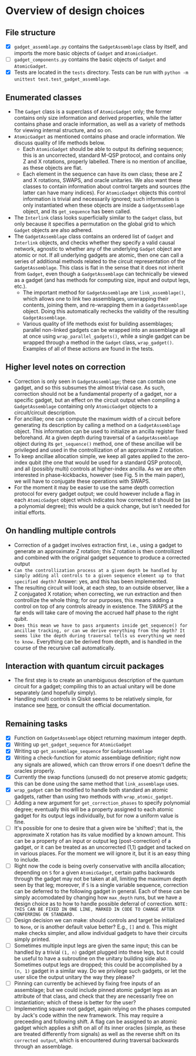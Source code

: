 # Overview of design choices

## File structure
- [x] `gadget_assemblage.py` contains the `GadgetAssemblage` class by itself, and imports the more basic objects of `Gadget` and `AtomicGadget`.
- [ ] `gadget_components.py` contains the basic objects of `Gadget` and `AtomicGadget`.
- [x] Tests are located in the `tests` directory. Tests can be run with `python -m unittest test.test_gadget_assemblage`.

## Enumerated classes
- The `Gadget` class is a superclass of `AtomicGadget` only; the former contains only size information and derived properties, while the latter contains phase and oracle information, as well as a variety of methods for viewing internal structure, and so on.
- `AtomicGadget` as mentioned contains phase and oracle information. We discuss quality of life methods below.
	- Each `AtomicGadget` should be able to output its defining sequence; this is an uncorrected, standard M-QSP protocol, and contains only Z and X rotations, properly labelled. There is no mention of ancillae, as these objects are flat.
	- Each element in the sequence can have its own class; these are Z and X rotations, SWAPS, and oracle unitaries. We also want these classes to contain information about control targets and sources (the latter can have many indices). For `AtomicGadget` objects this control information is trivial and necessarily ignored; such information is only instantiated when these objects are inside a `GadgetAssemblage` object, and its `get_sequence` has been called.
- The `Interlink` class looks superficially similar to the `Gadget` class, but only because it specifies a permutation on the global grid to which `Gadget` objects are also adhered.
- The `GadgetAssemblage` class contains an ordered list of `Gadget` and `Interlink` objects, and checks whether they specify a valid causal network, agnostic to whether any of the underlying `Gadget` object are atomic or not. If all underlying gadgets are atomic, then one can call a series of additional methods related to the circuit representation of the `GadgetAssemblage`. This class is flat in the sense that it does not inherit from `Gadget`, even though a `GadgetAssemblage` can technically be viewed as a gadget (and has methods for computing size, input and output legs, etc.).
	- The important method for `GadgetAssemblage` are `link_assemblage()`, which allows one to link two assemblages, unwrapping their contents, joining them, and re-wrapping them in a `GadgetAssemblage` object. Doing this automatically rechecks the validity of the resulting `GadgetAssemblage`.
	- Various quality of life methods exist for building assemblages; parallel non-linked gadgets can be wrapped into an assemblage all at once using `wrap_parallel_gadgets()`, while a single gadget can be wrapped through a method in the `Gadget` class, `wrap_gadget()`. Examples of all of these actions are found in the tests.

## Higher level notes on correction
- Correction is only seen in `GadgetAssemblage`; these can contain one gadget, and so this subsumes the almost trivial case. As such, correction should not be a fundamental property of a gadget, nor a specific gadget, but an effect on the circuit output when compiling a `GadgetAssemblage` containing only `AtomicGadget` objects to a circuit/circuit description.
- For ancillae; one can compute the maximum width of a circuit before generating its description by calling a method on a `GadgetAssemblage` object. This information can be used to initialize an ancilla register fixed beforehand. At a given depth during traversal of a `GadgetAssemblage` object during its `get_sequence()` method, one of these ancillae will be privileged and used in the controllization of an approximate Z rotation.
- To keep ancillae allocation simple, we keep all gates applied to the zero-index qubit (the one that would be used for a standard QSP protocol), and all (possibly multi) controls at higher-index ancilla. As we are often interested in phase-kickbacks, however (see Fig. 5 in the main paper), we will have to conjugate these operations with SWAPS.
- For the moment it may be easier to use the same depth correction protocol for every gadget output; we could however include a flag in each `AtomicGadget` object which indicates how corrected it should be (as a polynomial degree); this would be a quick change, but isn't needed for initial efforts.

## On handling multiple controls
- Correction of a gadget involves extraction first, i.e., using a gadget to generate an approximate Z rotation; this Z rotation is then controllized and combined with the original gadget sequence to produce a corrected output
- `Can the controllization process at a given depth be handled by simply adding all controls to a given sequence element up to that specified depth?` Answer: yes, and this has been implemented.
- The resulting circuit will look, at each step, to an outside observer, like a Z conjugated X rotation; when correcting, we run extraction and then controllize the whole thing; for our purposes, this means adding a control on top of any controls already in existence. The SWAPS at the far ends will take care of moving the accrued half phase to the right qubit.
- `Does this mean we have to pass arguments inside get_sequence() for ancillae tracking, or can we derive everything from the depth? It seems like the depth during traversal tells us everything we need to know.` Everything can be derived from depth, and is handled in the course of the recursive call automatically.

## Interaction with quantum circuit packages
- The first step is to create an unambiguous description of the quantum circuit for a gadget; compiling this to an actual unitary will be done separately (and hopefully simply).
- Handling multi controls in Qiskit seems to be relatively simple, for instance see [here](https://quantumcomputing.stackexchange.com/questions/11932/how-to-make-circuit-for-n-control-z-gate-i-e-c3z), or consult the official documentation.

## Remaining tasks
- [x] Function on `GadgetAssemblage` object returning maximum integer depth.
- [x] Writing up `get_gadget_sequence` for `AtomicGadget`
- [x] Writing up `get_assemblage_sequence` for `GadgetAssemblage`
- [x] Writing a check-function for atomic assemblage definition; right now any signals are allowed, which can throw errors if one doesn't define the oracles properly.
- [x] Currently the swap functions (unused) do not preserve atomic gadgets; this can be done using the same method that `link_assemblage` uses. 
- [x] `wrap_gadget` can be modified to handle both standard an atomic gadgets, rather than using two methods with `wrap_atomic_gadget`.
- [ ] Adding a new argument for `get_correction_phases` to specify polynomial degree; eventually this will be a property assigned to each atomic gadget for its output legs individually, but for now a uniform value is fine.
- [ ] It's possible for one to desire that a given wire be 'shifted'; that is, the approximate X rotation has its value modified by a known amount. This can be a property of an input or output leg (post-correction) of a gadget, or it can be treated as an uncorrected (1,1) gadget and tacked on in various places. For the moment we will ignore it, but it is an easy thing to include.
- [ ] Right now the code is being overly conservative with ancilla allocation; depending on `S` for a given `AtomicGadget`, certain paths backwards through the gadget may not be taken at all, limiting the maximum depth seen by that leg; moreover, if `S` is a single variable sequence, correction can be deferred to the following gadget in general. Each of these can be simply accomodated by changing how `max_depth` runs, but we have a design choice as to how to handle possible deferral of correction. `NOTE: THIS CAN BE FIXED IN ONE LINE, MARKED IN CODE TO CHANGE AFTER CONFERRING ON STANDARD.`
- [ ] Design decision we can make: should controls and target be initialized to `None`, or is another default value better? E.g., `[]` and `0`. This might make checks simpler, and allow individual gadgets to have their circuits simply printed.
- [ ] Sometimes multiple input legs are given the same input; this can be handled by a trivial `(1, n)` gadget plugged into these legs, but it could be useful to have a subroutine on the unitary building side also. Sometimes output legs are dropped; this could be accomplished by a `(n, 1)` gadget in a similar way. Do we privilege such gadgets, or let the user slice the output unitary the way they please?
- [ ] Pinning can currently be achieved by fixing free inputs of an assemblage; but we could include pinned atomic gadget legs as an attribute of that class, and check that they are necessarily free on instantiation; which of these is better for the user?
- [ ] Implementing square root gadget, again relying on the phases computed by Jack's code within the new framework. This may require a preceeding and following shift. A flag can be assigned to an atomic gadget which applies a shift on all of its inner oracles (simple, as these are treated differently from signals) as well as the reverse shift on its `corrected output`, which is encountered during traversal backwards through an assemblage.